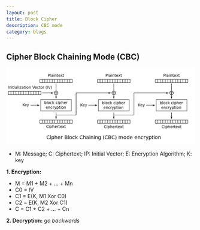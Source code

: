 ```yaml
---
layout: post
title: Block Cipher
description: CBC mode
category: blogs
---
```


## Cipher Block Chaining Mode (CBC)
![alt text](/resources/postImage/BlockCipher/CBC_encryption.svg.png)
+ M: Message; C: Ciphertext; IP: Initial Vector; E: Encryption Algorithm; K: key

**1. Encryption:**
+ M = M1 + M2 + ... + Mn
+ C0 = IV
+ C1 = E(K, M1 Xor C0)
+ C2 = E(K, M2 Xor C1)
+ C = C1 + C2 + ... + Cn

**2. Decryption:**
*go backwards*


[Yange]:    http://camscofie.github.io  "Yange"
